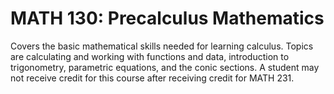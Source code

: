 # MATH 130: Precalculus Mathematics

Covers the basic mathematical skills needed for learning calculus. Topics are calculating and working with functions and data, introduction to trigonometry, parametric equations, and the conic sections. A student may not receive credit for this course after receiving credit for MATH 231.